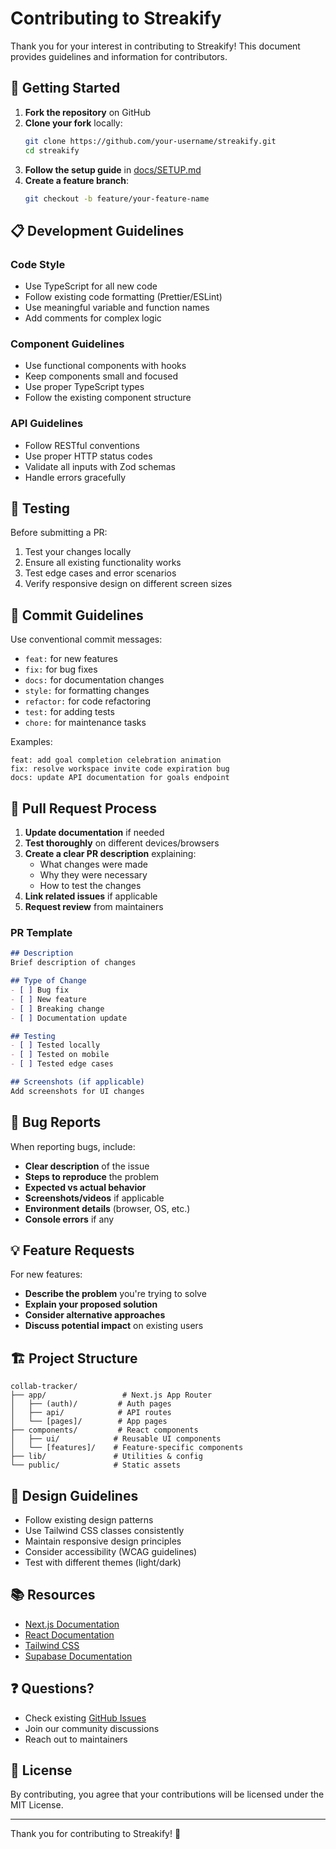 # Contributing to Streakify

Thank you for your interest in contributing to Streakify! This document provides guidelines and information for contributors.

## 🚀 Getting Started

1. **Fork the repository** on GitHub
2. **Clone your fork** locally:
   ```bash
   git clone https://github.com/your-username/streakify.git
   cd streakify
   ```
3. **Follow the setup guide** in [docs/SETUP.md](docs/SETUP.md)
4. **Create a feature branch**:
   ```bash
   git checkout -b feature/your-feature-name
   ```

## 📋 Development Guidelines

### Code Style
- Use TypeScript for all new code
- Follow existing code formatting (Prettier/ESLint)
- Use meaningful variable and function names
- Add comments for complex logic

### Component Guidelines
- Use functional components with hooks
- Keep components small and focused
- Use proper TypeScript types
- Follow the existing component structure

### API Guidelines
- Follow RESTful conventions
- Use proper HTTP status codes
- Validate all inputs with Zod schemas
- Handle errors gracefully

## 🧪 Testing

Before submitting a PR:
1. Test your changes locally
2. Ensure all existing functionality works
3. Test edge cases and error scenarios
4. Verify responsive design on different screen sizes

## 📝 Commit Guidelines

Use conventional commit messages:
- `feat:` for new features
- `fix:` for bug fixes
- `docs:` for documentation changes
- `style:` for formatting changes
- `refactor:` for code refactoring
- `test:` for adding tests
- `chore:` for maintenance tasks

Examples:
```
feat: add goal completion celebration animation
fix: resolve workspace invite code expiration bug
docs: update API documentation for goals endpoint
```

## 🔄 Pull Request Process

1. **Update documentation** if needed
2. **Test thoroughly** on different devices/browsers
3. **Create a clear PR description** explaining:
   - What changes were made
   - Why they were necessary
   - How to test the changes
4. **Link related issues** if applicable
5. **Request review** from maintainers

### PR Template
```markdown
## Description
Brief description of changes

## Type of Change
- [ ] Bug fix
- [ ] New feature
- [ ] Breaking change
- [ ] Documentation update

## Testing
- [ ] Tested locally
- [ ] Tested on mobile
- [ ] Tested edge cases

## Screenshots (if applicable)
Add screenshots for UI changes
```

## 🐛 Bug Reports

When reporting bugs, include:
- **Clear description** of the issue
- **Steps to reproduce** the problem
- **Expected vs actual behavior**
- **Screenshots/videos** if applicable
- **Environment details** (browser, OS, etc.)
- **Console errors** if any

## 💡 Feature Requests

For new features:
- **Describe the problem** you're trying to solve
- **Explain your proposed solution**
- **Consider alternative approaches**
- **Discuss potential impact** on existing users

## 🏗️ Project Structure

```
collab-tracker/
├── app/                 # Next.js App Router
│   ├── (auth)/         # Auth pages
│   ├── api/            # API routes
│   └── [pages]/        # App pages
├── components/         # React components
│   ├── ui/            # Reusable UI components
│   └── [features]/    # Feature-specific components
├── lib/               # Utilities & config
└── public/            # Static assets
```

## 🎨 Design Guidelines

- Follow existing design patterns
- Use Tailwind CSS classes consistently
- Maintain responsive design principles
- Consider accessibility (WCAG guidelines)
- Test with different themes (light/dark)

## 📚 Resources

- [Next.js Documentation](https://nextjs.org/docs)
- [React Documentation](https://react.dev/)
- [Tailwind CSS](https://tailwindcss.com/docs)
- [Supabase Documentation](https://supabase.com/docs)

## ❓ Questions?

- Check existing [GitHub Issues](https://github.com/your-repo/issues)
- Join our community discussions
- Reach out to maintainers

## 📄 License

By contributing, you agree that your contributions will be licensed under the MIT License.

---

Thank you for contributing to Streakify! 🎯